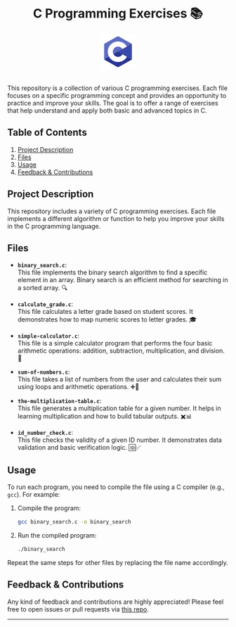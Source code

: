 <div align="center">
  <h1>C Programming Exercises 📚</h1> <img src="https://github.com/deryaxacar/C-Programming/blob/main/c.PNG" alt="C Logo" width="80"></br></br>
</div>

This repository is a collection of various C programming exercises. Each file focuses on a specific programming concept and provides an opportunity to practice and improve your skills. The goal is to offer a range of exercises that help understand and apply both basic and advanced topics in C.

## Table of Contents

1. [Project Description](#project-description)
2. [Files](#files)
3. [Usage](#usage)
4. [Feedback & Contributions](#feedback--contributions)

## Project Description

This repository includes a variety of C programming exercises. Each file implements a different algorithm or function to help you improve your skills in the C programming language.

## Files

- **`binary_search.c`**:  
  This file implements the binary search algorithm to find a specific element in an array. Binary search is an efficient method for searching in a sorted array. 🔍

- **`calculate_grade.c`**:  
  This file calculates a letter grade based on student scores. It demonstrates how to map numeric scores to letter grades. 🎓

- **`simple-calculator.c`**:  
  This file is a simple calculator program that performs the four basic arithmetic operations: addition, subtraction, multiplication, and division. 🧮

- **`sum-of-numbers.c`**:  
  This file takes a list of numbers from the user and calculates their sum using loops and arithmetic operations. ➕🔢

- **`the-multiplication-table.c`**:  
  This file generates a multiplication table for a given number. It helps in learning multiplication and how to build tabular outputs. ✖️📊

- **`id_number_check.c`**:  
  This file checks the validity of a given ID number. It demonstrates data validation and basic verification logic. 🆔✅

## Usage

To run each program, you need to compile the file using a C compiler (e.g., `gcc`). For example:

1. Compile the program:
    ```sh
    gcc binary_search.c -o binary_search
    ```

2. Run the compiled program:
    ```sh
    ./binary_search
    ```

Repeat the same steps for other files by replacing the file name accordingly.

## Feedback & Contributions

Any kind of feedback and contributions are highly appreciated! Please feel free to open issues or pull requests via [this repo](https://github.com/deryaxacar/c-programming-exercises).

---
